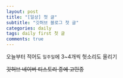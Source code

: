 ```yaml
---
layout: post
title: "[일상] 첫 글"
subtitle: "깃허브 블로그 첫 글"
categories: daily
tags: daily first 첫 글
comments: true
---
```



오늘부터 적어도 `일주일`에 3~4개씩 헛소리도 올리기

~~깃허브 네이버 티스토리 중에 고민중~~